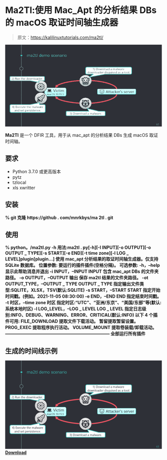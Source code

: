 # Ma2Tl:使用 Mac_Apt 的分析结果 DBs 的 macOS 取证时间轴生成器

> 原文：<https://kalilinuxtutorials.com/ma2tl/>

[![](img//58a5eba6d7a59f309758bb60f99c8c82.png)](https://blogger.googleusercontent.com/img/b/R29vZ2xl/AVvXsEgR4oWpNpLzJRWbgjvwfx0Doy9Ql5Db-VtWGBSODMAmtyTkIxoZMgMmvzLcAFrPToiPU7fFBnociertohWu4nEAYgtgyPHnEeihSQCA4v4hwtJ4i8s6Fy5WFhbSWwCMpFF_opIRNbPnw12LWM6-z8ittj-QLUXokIVC-PWmv7SOYHfVwbLd5VKqirsX/s728/ma2tl_1_demo_scenario-709267%20(1).png)

**Ma2Tl** 是一个 DFIR 工具，用于从 mac_apt 的分析结果 DBs 生成 macOS 取证时间轴。

## 要求

*   Python 3.7.0 或更高版本
*   pytz
*   tzlocal
*   xls xwritter

## 安装

**% git 克隆 https://github . com/mnrkbys/ma 2tl . git**

## 使用

**% python。/ma2tl.py -h
用法:ma2tl . py[-h][-I INPUT][-o OUTPUT][-o OUTPUT _ TYPE][-s START][-e END][-t time zone][-l LOG _ LEVEL]plugin[plugin…]
使用 mac_apt 分析结果的取证时间轴生成器。仅支持 SQLite 数据库。
位置参数:
要运行的插件插件(空格分隔)。
可选参数:
-h，–help 显示此帮助消息并退出
-i INPUT，–INPUT INPUT
包含 mac_apt DBs 的文件夹路径。
-o OUTPUT，–OUTPUT 输出
保存 ma2tl 结果的文件夹路径。
-ot OUTPUT_TYPE，–OUTPUT _ TYPE OUTPUT _ TYPE
指定输出文件类型:SQLITE，XLSX，TSV(默认:SQLITE)
-s START，–START START
指定开始时间戳。(例如。2021-11-05 08:30:00)
-e END，–END END 指定结束时间戳。
-t 时区，–time zone 时区
指定时区:“UTC”、“亚洲/东京”、“美国/东部”等(默认:系统本地时区)
-l LOG_LEVEL，–LOG _ LEVEL LOG _ LEVEL
指定日志级别:INFO、DEBUG、WARNING、ERROR、CRITICAL(默认:INFO)
以下 4 个插件可用:
FILE_DOWNLOAD 提取文件下载活动。
暂留提取暂留设置。
PROG_EXEC 提取程序执行活动。
VOLUME_MOUNT 提取卷装载/卸载活动。
————————————————————————
全部运行所有插件**

## 生成的时间线示例

![](img//a2089e2dcc422e279fa223982c238d19.png)[**Download**](https://github.com/mnrkbys/ma2tl)